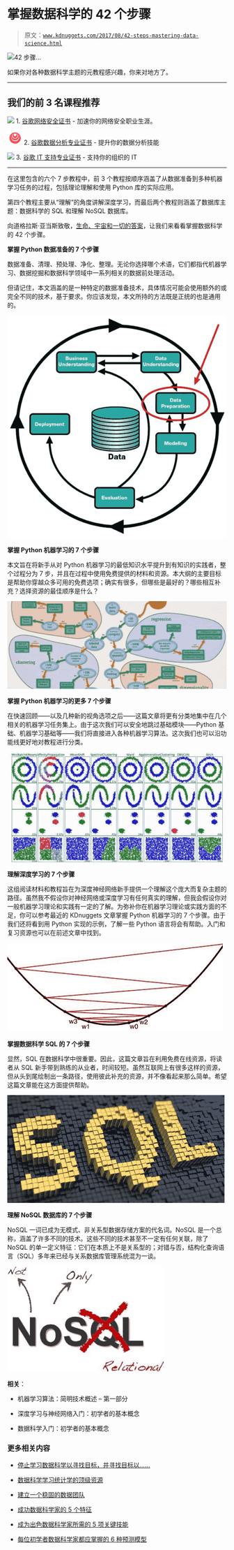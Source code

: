# 掌握数据科学的 42 个步骤

> 原文：[`www.kdnuggets.com/2017/08/42-steps-mastering-data-science.html`](https://www.kdnuggets.com/2017/08/42-steps-mastering-data-science.html)

![42 步骤...](img/615467cbe16545313551a8ae7a615f79.png)

如果你对各种数据科学主题的元教程感兴趣，你来对地方了。

* * *

## 我们的前 3 名课程推荐

![](img/0244c01ba9267c002ef39d4907e0b8fb.png) 1\. [谷歌网络安全证书](https://www.kdnuggets.com/google-cybersecurity) - 加速你的网络安全职业生涯。

![](img/e225c49c3c91745821c8c0368bf04711.png) 2\. [谷歌数据分析专业证书](https://www.kdnuggets.com/google-data-analytics) - 提升你的数据分析技能

![](img/0244c01ba9267c002ef39d4907e0b8fb.png) 3\. [谷歌 IT 支持专业证书](https://www.kdnuggets.com/google-itsupport) - 支持你的组织的 IT

* * *

在这里包含的六个 7 步教程中，前 3 个教程按顺序涵盖了从数据准备到多种机器学习任务的过程，包括理论理解和使用 Python 库的实际应用。

第四个教程主要从“理解”的角度讲解深度学习，而最后两个教程则涵盖了数据库主题：数据科学的 SQL 和理解 NoSQL 数据库。

向道格拉斯·亚当斯致敬，[生命、宇宙和一切的答案](https://en.wikipedia.org/wiki/The_Hitchhiker%27s_Guide_to_the_Galaxy)，让我们来看看掌握数据科学的 42 个步骤。

**掌握 Python 数据准备的 7 个步骤**

数据准备、清理、预处理、净化、整理。无论你选择哪个术语，它们都指代机器学习、数据挖掘和数据科学领域中一系列相关的数据前处理活动。

但请记住，本文涵盖的是一种特定的数据准备技术，具体情况可能会使用额外的或完全不同的技术，基于要求。你应该发现，本文所持的方法既是正统的也是通用的。

![CRISP DM 准备](img/46d01de23b57f7116bef588b1995aa70.png)

**掌握 Python 机器学习的 7 个步骤**

本文旨在将新手从对 Python 机器学习的最低知识水平提升到有知识的实践者，整个过程分为 7 步，并且在过程中使用免费提供的材料和资源。本大纲的主要目标是帮助你穿越众多可用的免费选项；确实有很多，但哪些是最好的？哪些相互补充？选择资源的最佳顺序是什么？

![Scikit-learn](img/481115fc1e34c879fe8bf66dd936be66.png)

**掌握 Python 机器学习的更多 7 个步骤**

在快速回顾——以及几种新的视角选项之后——这篇文章将更有分类地集中在几个相关的机器学习任务集上。由于这次我们可以安全地跳过基础模块——Python 基础、机器学习基础等——我们将直接进入各种机器学习算法。这次我们也可以沿功能线更好地对教程进行分类。

![更多聚类](img/7c9c8013dab7634a2fb3cf9f4a254d5e.png)

**理解深度学习的 7 个步骤**

这组阅读材料和教程旨在为深度神经网络新手提供一个理解这个庞大而复杂主题的路径。虽然我不假设你对神经网络或深度学习有任何真实的理解，但我会假设你对一般机器学习理论和实践有一定的了解。为弥补你在机器学习理论或实践方面的不足，你可以参考最近的 KDnuggets 文章掌握 Python 机器学习的 7 个步骤。由于我们还将看到用 Python 实现的示例，了解一些 Python 语言将会有帮助。入门和复习资源也可以在前述文章中找到。

![梯度下降](img/94eda817597caeb0cdaf77e939e34353.png)

**掌握数据科学 SQL 的 7 个步骤**

显然，SQL 在数据科学中很重要。因此，这篇文章旨在利用免费在线资源，将读者从 SQL 新手带到熟练的从业者，时间较短。虽然互联网上有很多这样的资源，但从头到尾绘制出一条路径，使用彼此补充的资源，并不像看起来那么简单。希望这篇文章能在这方面提供帮助。

![SQL](img/7b90faf67d8c5a9b93c5838add6004a0.png)

**理解 NoSQL 数据库的 7 个步骤**

NoSQL 一词已成为无模式、非关系型数据存储方案的代名词。NoSQL 是一个总称，涵盖了许多不同的技术。这些不同的技术甚至不一定有任何关联，除了 NoSQL 的单一定义特征：它们在本质上不是关系型的；对错与否，结构化查询语言（SQL）多年来已经与关系数据库管理系统混为一谈。

![NoSQL](img/dd3efb6bbdf5827ea008e6abfb78ca18.png)

**相关**：

+   机器学习算法：简明技术概述 – 第一部分

+   深度学习与神经网络入门：初学者的基本概念

+   数据科学入门：初学者的基本概念

### 更多相关内容

+   [停止学习数据科学以寻找目标，并寻找目标以……](https://www.kdnuggets.com/2021/12/stop-learning-data-science-find-purpose.html)

+   [数据科学学习统计学的顶级资源](https://www.kdnuggets.com/2021/12/springboard-top-resources-learn-data-science-statistics.html)

+   [建立一个稳固的数据团队](https://www.kdnuggets.com/2021/12/build-solid-data-team.html)

+   [成功数据科学家的 5 个特征](https://www.kdnuggets.com/2021/12/5-characteristics-successful-data-scientist.html)

+   [成为出色数据科学家所需的 5 项关键技能](https://www.kdnuggets.com/2021/12/5-key-skills-needed-become-great-data-scientist.html)

+   [每位初学者数据科学家都应掌握的 6 种预测模型](https://www.kdnuggets.com/2021/12/6-predictive-models-every-beginner-data-scientist-master.html)
